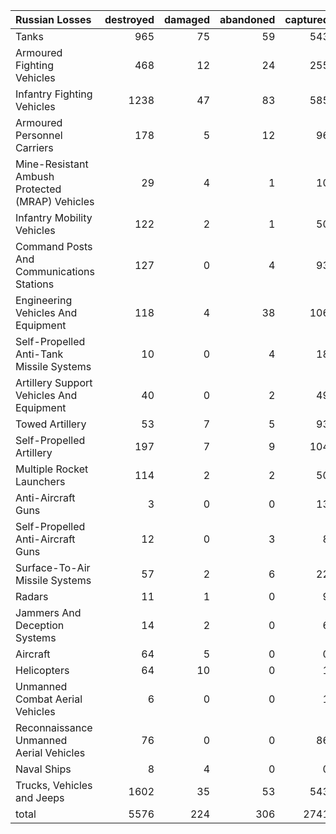 | Russian Losses                                   |   destroyed |   damaged |   abandoned |   captured |   total |
|:-------------------------------------------------|------------:|----------:|------------:|-----------:|--------:|
| Tanks                                            |         965 |        75 |          59 |        543 |    1642 |
| Armoured Fighting Vehicles                       |         468 |        12 |          24 |        255 |     759 |
| Infantry Fighting Vehicles                       |        1238 |        47 |          83 |        585 |    1953 |
| Armoured Personnel Carriers                      |         178 |         5 |          12 |         96 |     291 |
| Mine-Resistant Ambush Protected  (MRAP) Vehicles |          29 |         4 |           1 |         10 |      44 |
| Infantry Mobility Vehicles                       |         122 |         2 |           1 |         50 |     175 |
| Command Posts And Communications Stations        |         127 |         0 |           4 |         93 |     224 |
| Engineering Vehicles And Equipment               |         118 |         4 |          38 |        106 |     266 |
| Self-Propelled Anti-Tank Missile Systems         |          10 |         0 |           4 |         18 |      32 |
| Artillery Support Vehicles And Equipment         |          40 |         0 |           2 |         49 |      91 |
| Towed Artillery                                  |          53 |         7 |           5 |         93 |     158 |
| Self-Propelled Artillery                         |         197 |         7 |           9 |        104 |     317 |
| Multiple Rocket Launchers                        |         114 |         2 |           2 |         50 |     168 |
| Anti-Aircraft Guns                               |           3 |         0 |           0 |         13 |      16 |
| Self-Propelled Anti-Aircraft Guns                |          12 |         0 |           3 |          8 |      23 |
| Surface-To-Air Missile Systems                   |          57 |         2 |           6 |         22 |      87 |
| Radars                                           |          11 |         1 |           0 |          9 |      21 |
| Jammers And Deception Systems                    |          14 |         2 |           0 |          6 |      22 |
| Aircraft                                         |          64 |         5 |           0 |          0 |      69 |
| Helicopters                                      |          64 |        10 |           0 |          1 |      75 |
| Unmanned Combat Aerial Vehicles                  |           6 |         0 |           0 |          1 |       7 |
| Reconnaissance Unmanned Aerial Vehicles          |          76 |         0 |           0 |         86 |     162 |
| Naval Ships                                      |           8 |         4 |           0 |          0 |      12 |
| Trucks, Vehicles and Jeeps                       |        1602 |        35 |          53 |        543 |    2233 |
| total                                            |        5576 |       224 |         306 |       2741 |    8847 |
